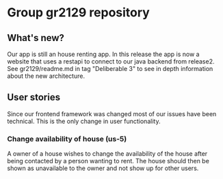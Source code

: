 # Group gr2129 repository

## What's new?

Our app is still an house renting app. In this release the app is now a website that uses a restapi to connect to our java backend from release2. See gr2129/readme.md in tag "Deliberable 3" to see in depth information about the new architecture.

## User stories

Since our frontend framework was changed most of our issues have been technical. This is the only change in user functionality.

### Change availability of house (us-5)

A owner of a house wishes to change the availability of the house after being contacted by a person wanting to rent. The house should then be shown as unavailable to the owner and not show up for other users.
